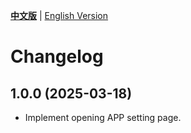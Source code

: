 [**中文版**](./CHANGELOG.md) | [English Version](./CHANGELOG-EN.md)

# Changelog

## 1.0.0 (2025-03-18)
- Implement opening APP setting page.
